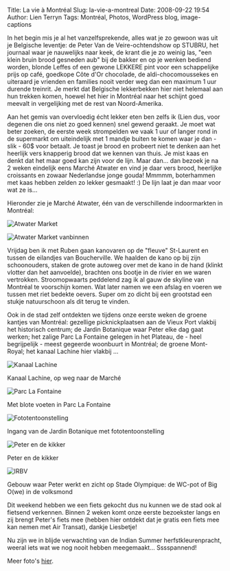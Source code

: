 Title: La vie à Montréal
Slug: la-vie-a-montreal
Date: 2008-09-22 19:54
Author: Lien Terryn
Tags: Montréal, Photos, WordPress blog, image-captions

In het begin mis je al het vanzelfsprekende, alles wat je zo gewoon was uit je Belgische leventje: de Peter Van de Veire-ochtendshow op STUBRU, het journaal waar je nauwelijks naar keek, de krant die je zo weinig las, "een klein bruin brood gesneden aub" bij de bakker en op je wenken bediend worden, blonde Leffes of een gewone LEKKERE pint voor een schappelijke prijs op café, goedkope Côte d'Or chocolade, de aldi-chocomoussekes en uiteraard je vrienden en families nooit verder weg dan een maximum 1 uur durende treinrit. Je merkt dat Belgische lekkerbekken hier niet helemaal aan hun trekken komen, hoewel het hier in Montréal naar het schijnt goed meevalt in vergelijking met de rest van Noord-Amerika.

Aan het gemis van overvloedig écht lekker eten ben zelfs ik (Lien dus, voor degenen die ons niet zo goed kennen) snel gewend geraakt. Je moet wat beter zoeken, de eerste week strompelden we vaak 1 uur of langer rond in de supermarkt om uiteindelijk met 1 mandje buiten te komen waar je dan - slik - 60$ voor betaalt. Je toast je brood en probeert niet te denken aan het heerlijk vers knapperig brood dat we kennen van thuis. Je mist kaas en denkt dat het maar goed kan zijn voor de lijn. Maar dan... dan bezoek je na 2 weken eindelijk eens Marché Atwater en vind je daar vers brood, heerlijke croissants en zowaar Nederlandse jonge gouda! Mmmmm, boterhammen met kaas hebben zelden zo lekker gesmaakt! :) De lijn laat je dan maar voor wat ze is...

Hieronder zie je Marché Atwater, één van de verschillende indoormarkten in Montréal:

![Atwater Market](http://lh5.ggpht.com/lienterryn/SNexSzj6X2I/AAAAAAAAB14/97J0As48HBo/s800/P1050123.JPG "De toren van Atwater Market")

![Atwater Market vanbinnen](http://lh3.ggpht.com/lienterryn/SNexhtDtdlI/AAAAAAAAB18/Q6tgPuymLBA/s800/P1050130.JPG "Atwater Market vanbinnen")

Vrijdag ben ik met Ruben gaan kanovaren op de "fleuve" St-Laurent en tussen de eilandjes van Boucherville. We haalden de kano op bij zijn schoonouders, staken de grote autoweg over met de kano in de hand (klinkt vlotter dan het aanvoelde), brachten ons bootje in de rivier en we waren vertrokken. Stroomopwaarts peddelend zag ik al gauw de skyline van Montréal te voorschijn komen. Wat later namen we een afslag en voeren we tussen met riet bedekte oevers. Super om zo dicht bij een grootstad een stukje natuurschoon als dit terug te vinden.

Ook in de stad zelf ontdekten we tijdens onze eerste weken de groene kantjes van Montréal: gezellige picknickplaatsen aan de Vieux Port vlakbij het historisch centrum; de Jardin Botanique waar Peter elke dag gaat werken; het zalige Parc La Fontaine gelegen in het Plateau, de - heel begrijpelijk - meest gegeerde woonbuurt in Montréal; de groene Mont-Royal; het kanaal Lachine hier vlakbij ...

![Kanaal Lachine](http://lh3.ggpht.com/lienterryn/SNglzmMMf1I/AAAAAAAAB6g/4wBirGxWjUI/s800/P1050135.JPG)

Kanaal Lachine, op weg naar de Marché

![Parc La Fontaine](http://lh6.ggpht.com/lienterryn/SNevcORWBeI/AAAAAAAAB1U/5LVvqKZXPgU/s800/P1050077.JPG)

Met blote voeten in Parc La Fontaine

![Fototentoonstelling](http://lh3.ggpht.com/lienterryn/SNewKm61_XI/AAAAAAAAB1g/diDkFr2697w/s800/P1050099.JPG)

Ingang van de Jardin Botanique met fototentoonstelling

![Peter en de kikker](http://lh4.ggpht.com/lienterryn/SNev2NxU1cI/AAAAAAAAB1c/iKW05u4QMb8/s800/P1050087.JPG)

Peter en de kikker

![IRBV](http://lh6.ggpht.com/lienterryn/SNevn0ZD6YI/AAAAAAAAB1Y/P_CP7LG0P8E/s800/P1050081.JPG)

Gebouw waar Peter werkt en zicht op Stade Olympique: de WC-pot of Big O(we) in de volksmond

Dit weekend hebben we een fiets gekocht dus nu kunnen we de stad ook al fietsend verkennen. Binnen 2 weken komt onze eerste bezoekster langs en
zij brengt Peter's fiets mee (hebben hier ontdekt dat je gratis een fiets mee kan nemen met Air Transat), dankje Liesbetje!

Nu zijn we in blijde verwachting van de Indian Summer herfstkleurenpracht, weeral iets wat we nog nooit hebben meegemaakt... Sssspannend!

Meer foto's [hier](http://picasaweb.google.com/lienterryn/LaVieMontrAl).